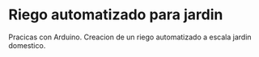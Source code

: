 # Riego automatizado para jardin
Pracicas con Arduino.
Creacion de un riego automatizado a escala jardin domestico.
